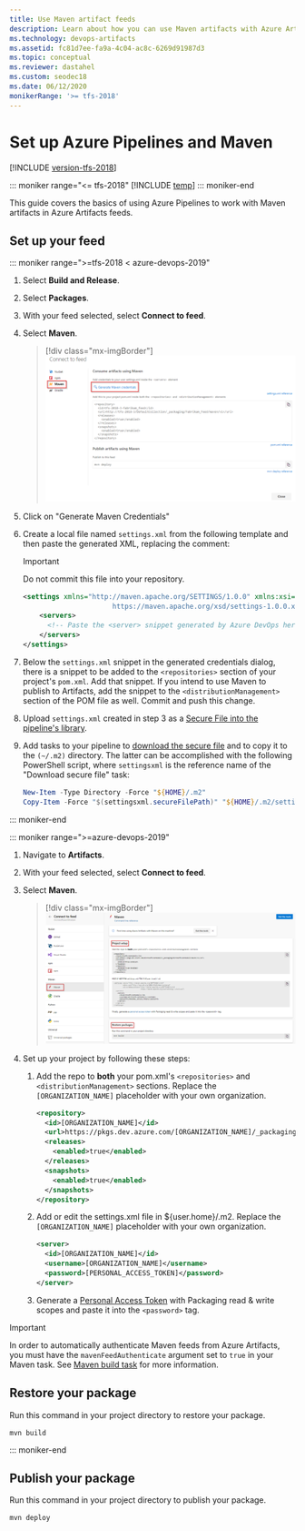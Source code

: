 ```yaml
---
title: Use Maven artifact feeds
description: Learn about how you can use Maven artifacts with Azure Artifacts or Team Foundation Server (TFS).
ms.technology: devops-artifacts
ms.assetid: fc81d7ee-fa9a-4c04-ac8c-6269d91987d3
ms.topic: conceptual
ms.reviewer: dastahel
ms.custom: seodec18
ms.date: 06/12/2020
monikerRange: '>= tfs-2018'
---
```


# Set up Azure Pipelines and Maven

[!INCLUDE [version-tfs-2018](../includes/version-tfs-2018.md)]

::: moniker range="<= tfs-2018"
[!INCLUDE [temp](../includes/concept-rename-note.md)]
::: moniker-end

This guide covers the basics of using Azure Pipelines to work with Maven artifacts in Azure Artifacts feeds.

## Set up your feed

::: moniker range=">=tfs-2018 < azure-devops-2019"

1. Select **Build and Release**.

1. Select **Packages**.

1. With your feed selected, select **Connect to feed**.

1. Select **Maven**.

    > [!div class="mx-imgBorder"]
    >![Connect to Maven feed](media/maven/connect-to-maven-feed.png)

1. Click on "Generate Maven Credentials"

1. Create a local file named `settings.xml` from the following template and then paste the generated XML, replacing the comment:
    > [!IMPORTANT]
    > Do not commit this file into your repository.

    ```xml
    <settings xmlns="http://maven.apache.org/SETTINGS/1.0.0" xmlns:xsi="http://www.w3.org/2001/XMLSchema-instance" xsi:schemaLocation="http://maven.apache.org/SETTINGS/1.0.0
                          https://maven.apache.org/xsd/settings-1.0.0.xsd">
        <servers>
          <!-- Paste the <server> snippet generated by Azure DevOps here -->
        </servers>
    </settings>
    ````

1. Below the `settings.xml` snippet in the generated credentials dialog, there is a snippet to be added to the `<repositories>` section of your project's `pom.xml`. Add that snippet. If you intend to use Maven to publish to Artifacts, add the snippet to the `<distributionManagement>` section of the POM file as well. Commit and push this change.

1. Upload `settings.xml` created in step 3 as a [Secure File into the pipeline's library](../library/secure-files.md).

1. Add tasks to your pipeline to [download the secure file](../tasks/utility/download-secure-file.md) and to copy it to the `(~/.m2)` directory. The latter can be accomplished with the following PowerShell script, where `settingsxml` is the reference name of the "Download secure file" task:

    ```PowerShell
    New-Item -Type Directory -Force "${HOME}/.m2"
    Copy-Item -Force "$(settingsxml.secureFilePath)" "${HOME}/.m2/settings.xml"
    ```

::: moniker-end

::: moniker range=">=azure-devops-2019"

1. Navigate to **Artifacts**.

1. With your feed selected, select **Connect to feed**.

1. Select **Maven**.

    > [!div class="mx-imgBorder"]
    >![Connect to Maven feed Azure DevOps](media/maven/connect-to-maven-feed-devops2019.png)

1. Set up your project by following these steps:

    1. Add the repo to **both** your pom.xml's `<repositories>` and `<distributionManagement>` sections. Replace the `[ORGANIZATION_NAME]` placeholder with your own organization.
    
        ```xml
        <repository>
          <id>[ORGANIZATION_NAME]</id>
          <url>https://pkgs.dev.azure.com/[ORGANIZATION_NAME]/_packaging/[ORGANIZATION_NAME]/maven/v1</url>
          <releases>
            <enabled>true</enabled>
          </releases>
          <snapshots>
            <enabled>true</enabled>
          </snapshots>
        </repository>
        ```

    1. Add or edit the settings.xml file in ${user.home}/.m2. Replace the `[ORGANIZATION_NAME]` placeholder with your own organization.
    
        ```xml
        <server>
          <id>[ORGANIZATION_NAME]</id>
          <username>[ORGANIZATION_NAME]</username>
          <password>[PERSONAL_ACCESS_TOKEN]</password>
        </server>
        ```

    1. Generate a [Personal Access Token](/azure/devops/organizations/accounts/use-personal-access-tokens-to-authenticate) with Packaging read & write scopes and paste it into the `<password>` tag.

> [!IMPORTANT]
> In order to automatically authenticate Maven feeds from Azure Artifacts, you must have the `mavenFeedAuthenticate` argument set to `true` in your Maven task. See [Maven build task](../tasks/build/maven.md) for more information.

## Restore your package

Run this command in your project directory to restore your package.

```
mvn build
```

::: moniker-end

## Publish your package

Run this command in your project directory to publish your package.

```
mvn deploy
```
